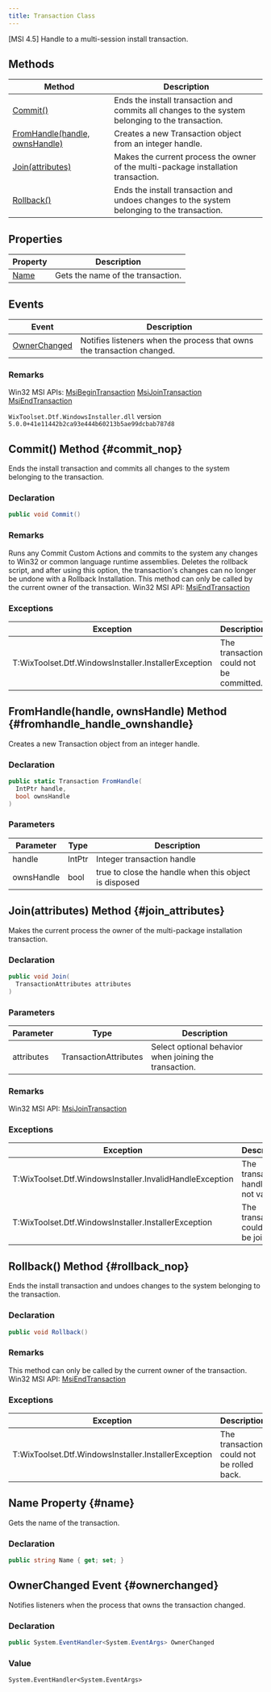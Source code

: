 ```yaml
---
title: Transaction Class
---
```

[MSI 4.5] Handle to a multi-session install transaction.
## Methods
| Method | Description |
| ------ | ----------- |
| [Commit()](#commit_nop) | Ends the install transaction and commits all changes to the system belonging to the transaction. |
| [FromHandle(handle, ownsHandle)](#fromhandle_handle_ownshandle) | Creates a new Transaction object from an integer handle. |
| [Join(attributes)](#join_attributes) | Makes the current process the owner of the multi-package installation transaction. |
| [Rollback()](#rollback_nop) | Ends the install transaction and undoes changes to the system belonging to the transaction. |
## Properties
| Property | Description |
| ------ | ----------- |
| [Name](#name) | Gets the name of the transaction. |
## Events
| Event | Description |
| ------ | ----------- |
| [OwnerChanged](#ownerchanged) | Notifies listeners when the process that owns the transaction changed. |
### Remarks
Win32 MSI APIs: [MsiBeginTransaction](http://msdn.microsoft.com/library/en-us/msi/setup/msibegintransaction.asp)  [MsiJoinTransaction](http://msdn.microsoft.com/library/en-us/msi/setup/msijointransaction.asp)  [MsiEndTransaction](http://msdn.microsoft.com/library/en-us/msi/setup/msiendtransaction.asp)

`WixToolset.Dtf.WindowsInstaller.dll` version `5.0.0+41e11442b2ca93e444b60213b5ae99dcbab787d8`
## Commit() Method {#commit_nop}
Ends the install transaction and commits all changes to the system belonging to the transaction.
### Declaration
```cs
public void Commit()
```
### Remarks
Runs any Commit Custom Actions and commits to the system any changes to Win32 or common language runtime assemblies. Deletes the rollback script, and after using this option, the transaction's changes can no longer be undone with a Rollback Installation.
This method can only be called by the current owner of the transaction.
Win32 MSI API: [MsiEndTransaction](http://msdn.microsoft.com/library/en-us/msi/setup/msiendtransaction.asp)

### Exceptions
| Exception | Description |
| --------- | ----------- |
| T:WixToolset.Dtf.WindowsInstaller.InstallerException | The transaction could not be committed. |
## FromHandle(handle, ownsHandle) Method {#fromhandle_handle_ownshandle}
Creates a new Transaction object from an integer handle.
### Declaration
```cs
public static Transaction FromHandle(
  IntPtr handle,
  bool ownsHandle
)
```
### Parameters
| Parameter | Type | Description |
| --------- | ---- | ----------- |
| handle | IntPtr | Integer transaction handle |
| ownsHandle | bool | true to close the handle when this object is disposed |
## Join(attributes) Method {#join_attributes}
Makes the current process the owner of the multi-package installation transaction.
### Declaration
```cs
public void Join(
  TransactionAttributes attributes
)
```
### Parameters
| Parameter | Type | Description |
| --------- | ---- | ----------- |
| attributes | TransactionAttributes | Select optional behavior when joining the transaction. |
### Remarks
Win32 MSI API: [MsiJoinTransaction](http://msdn.microsoft.com/library/en-us/msi/setup/msijointransaction.asp)

### Exceptions
| Exception | Description |
| --------- | ----------- |
| T:WixToolset.Dtf.WindowsInstaller.InvalidHandleException | The transaction handle is not valid. |
| T:WixToolset.Dtf.WindowsInstaller.InstallerException | The transaction could not be joined. |
## Rollback() Method {#rollback_nop}
Ends the install transaction and undoes changes to the system belonging to the transaction.
### Declaration
```cs
public void Rollback()
```
### Remarks
This method can only be called by the current owner of the transaction.
Win32 MSI API: [MsiEndTransaction](http://msdn.microsoft.com/library/en-us/msi/setup/msiendtransaction.asp)

### Exceptions
| Exception | Description |
| --------- | ----------- |
| T:WixToolset.Dtf.WindowsInstaller.InstallerException | The transaction could not be rolled back. |
## Name Property {#name}
Gets the name of the transaction.
### Declaration
```cs
public string Name { get; set; }
```
## OwnerChanged Event {#ownerchanged}
Notifies listeners when the process that owns the transaction changed.
### Declaration
```cs
public System.EventHandler<System.EventArgs> OwnerChanged
```
### Value
`System.EventHandler<System.EventArgs>`
